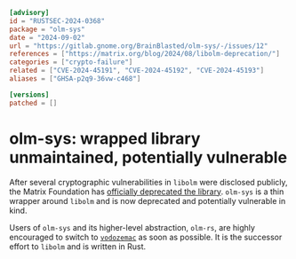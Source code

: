 ```toml
[advisory]
id = "RUSTSEC-2024-0368"
package = "olm-sys"
date = "2024-09-02"
url = "https://gitlab.gnome.org/BrainBlasted/olm-sys/-/issues/12"
references = ["https://matrix.org/blog/2024/08/libolm-deprecation/"]
categories = ["crypto-failure"]
related = ["CVE-2024-45191", "CVE-2024-45192", "CVE-2024-45193"]
aliases = ["GHSA-p2q9-36vw-c468"]

[versions]
patched = []
```

# olm-sys: wrapped library unmaintained, potentially vulnerable

After several cryptographic vulnerabilities in `libolm` were disclosed publicly, the Matrix Foundation has [officially deprecated the library](https://matrix.org/blog/2024/08/libolm-deprecation/). `olm-sys` is a thin wrapper around `libolm` and is now deprecated and potentially vulnerable in kind.

Users of `olm-sys` and its higher-level abstraction, `olm-rs`, are highly encouraged to switch to [`vodozemac`](https://crates.io/crates/vodozemac) as soon as possible. It is the successor effort to `libolm` and is written in Rust.
